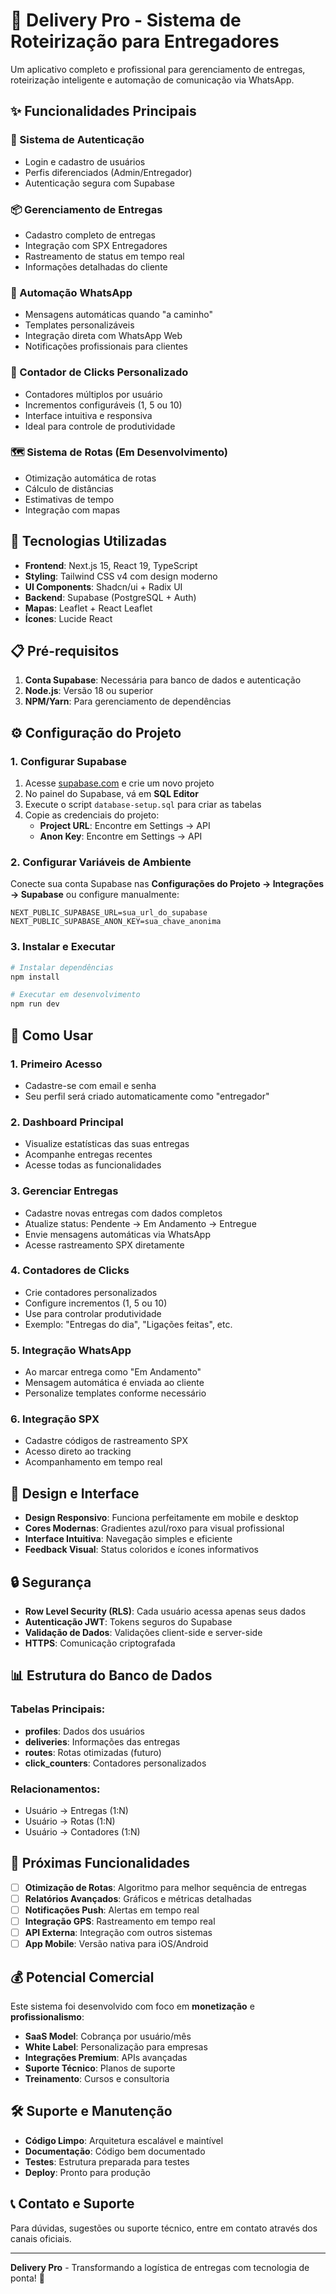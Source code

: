 # 🚚 Delivery Pro - Sistema de Roteirização para Entregadores

Um aplicativo completo e profissional para gerenciamento de entregas, roteirização inteligente e automação de comunicação via WhatsApp.

## ✨ Funcionalidades Principais

### 🔐 Sistema de Autenticação
- Login e cadastro de usuários
- Perfis diferenciados (Admin/Entregador)
- Autenticação segura com Supabase

### 📦 Gerenciamento de Entregas
- Cadastro completo de entregas
- Integração com SPX Entregadores
- Rastreamento de status em tempo real
- Informações detalhadas do cliente

### 📱 Automação WhatsApp
- Mensagens automáticas quando "a caminho"
- Templates personalizáveis
- Integração direta com WhatsApp Web
- Notificações profissionais para clientes

### 🧮 Contador de Clicks Personalizado
- Contadores múltiplos por usuário
- Incrementos configuráveis (1, 5 ou 10)
- Interface intuitiva e responsiva
- Ideal para controle de produtividade

### 🗺️ Sistema de Rotas (Em Desenvolvimento)
- Otimização automática de rotas
- Cálculo de distâncias
- Estimativas de tempo
- Integração com mapas

## 🚀 Tecnologias Utilizadas

- **Frontend**: Next.js 15, React 19, TypeScript
- **Styling**: Tailwind CSS v4 com design moderno
- **UI Components**: Shadcn/ui + Radix UI
- **Backend**: Supabase (PostgreSQL + Auth)
- **Mapas**: Leaflet + React Leaflet
- **Ícones**: Lucide React

## 📋 Pré-requisitos

1. **Conta Supabase**: Necessária para banco de dados e autenticação
2. **Node.js**: Versão 18 ou superior
3. **NPM/Yarn**: Para gerenciamento de dependências

## ⚙️ Configuração do Projeto

### 1. Configurar Supabase

1. Acesse [supabase.com](https://supabase.com) e crie um novo projeto
2. No painel do Supabase, vá em **SQL Editor**
3. Execute o script `database-setup.sql` para criar as tabelas
4. Copie as credenciais do projeto:
   - **Project URL**: Encontre em Settings → API
   - **Anon Key**: Encontre em Settings → API

### 2. Configurar Variáveis de Ambiente

Conecte sua conta Supabase nas **Configurações do Projeto → Integrações → Supabase** ou configure manualmente:

```env
NEXT_PUBLIC_SUPABASE_URL=sua_url_do_supabase
NEXT_PUBLIC_SUPABASE_ANON_KEY=sua_chave_anonima
```

### 3. Instalar e Executar

```bash
# Instalar dependências
npm install

# Executar em desenvolvimento
npm run dev
```

## 📱 Como Usar

### 1. **Primeiro Acesso**
- Cadastre-se com email e senha
- Seu perfil será criado automaticamente como "entregador"

### 2. **Dashboard Principal**
- Visualize estatísticas das suas entregas
- Acompanhe entregas recentes
- Acesse todas as funcionalidades

### 3. **Gerenciar Entregas**
- Cadastre novas entregas com dados completos
- Atualize status: Pendente → Em Andamento → Entregue
- Envie mensagens automáticas via WhatsApp
- Acesse rastreamento SPX diretamente

### 4. **Contadores de Clicks**
- Crie contadores personalizados
- Configure incrementos (1, 5 ou 10)
- Use para controlar produtividade
- Exemplo: "Entregas do dia", "Ligações feitas", etc.

### 5. **Integração WhatsApp**
- Ao marcar entrega como "Em Andamento"
- Mensagem automática é enviada ao cliente
- Personalize templates conforme necessário

### 6. **Integração SPX**
- Cadastre códigos de rastreamento SPX
- Acesso direto ao tracking
- Acompanhamento em tempo real

## 🎨 Design e Interface

- **Design Responsivo**: Funciona perfeitamente em mobile e desktop
- **Cores Modernas**: Gradientes azul/roxo para visual profissional
- **Interface Intuitiva**: Navegação simples e eficiente
- **Feedback Visual**: Status coloridos e ícones informativos

## 🔒 Segurança

- **Row Level Security (RLS)**: Cada usuário acessa apenas seus dados
- **Autenticação JWT**: Tokens seguros do Supabase
- **Validação de Dados**: Validações client-side e server-side
- **HTTPS**: Comunicação criptografada

## 📊 Estrutura do Banco de Dados

### Tabelas Principais:
- **profiles**: Dados dos usuários
- **deliveries**: Informações das entregas
- **routes**: Rotas otimizadas (futuro)
- **click_counters**: Contadores personalizados

### Relacionamentos:
- Usuário → Entregas (1:N)
- Usuário → Rotas (1:N)
- Usuário → Contadores (1:N)

## 🚀 Próximas Funcionalidades

- [ ] **Otimização de Rotas**: Algoritmo para melhor sequência de entregas
- [ ] **Relatórios Avançados**: Gráficos e métricas detalhadas
- [ ] **Notificações Push**: Alertas em tempo real
- [ ] **Integração GPS**: Rastreamento em tempo real
- [ ] **API Externa**: Integração com outros sistemas
- [ ] **App Mobile**: Versão nativa para iOS/Android

## 💰 Potencial Comercial

Este sistema foi desenvolvido com foco em **monetização** e **profissionalismo**:

- **SaaS Model**: Cobrança por usuário/mês
- **White Label**: Personalização para empresas
- **Integrações Premium**: APIs avançadas
- **Suporte Técnico**: Planos de suporte
- **Treinamento**: Cursos e consultoria

## 🛠️ Suporte e Manutenção

- **Código Limpo**: Arquitetura escalável e maintível
- **Documentação**: Código bem documentado
- **Testes**: Estrutura preparada para testes
- **Deploy**: Pronto para produção

## 📞 Contato e Suporte

Para dúvidas, sugestões ou suporte técnico, entre em contato através dos canais oficiais.

---

**Delivery Pro** - Transformando a logística de entregas com tecnologia de ponta! 🚀